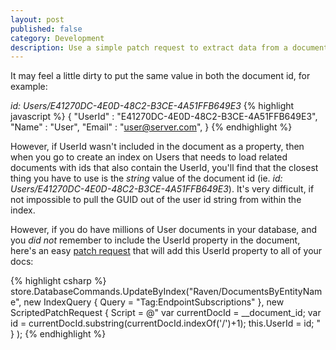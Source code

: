 ```yaml
---
layout: post
published: false
category: Development
description: Use a simple patch request to extract data from a document id and save as a new property on the document with RavenDB
---
```


It may feel a little dirty to put the same value in both the document id, for example:

_id: Users/E41270DC-4E0D-48C2-B3CE-4A51FFB649E3_
{% highlight javascript %}
{
   "UserId" : "E41270DC-4E0D-48C2-B3CE-4A51FFB649E3",
   "Name" : "User",
   "Email" : "user@server.com",
 }
{% endhighlight %}

 However, if UserId wasn't included in the document as a property, then when you go to create an index on Users that needs to load related documents with ids that also contain the UserId, you'll find that the closest thing you have to use is the _string_ value of the document id (ie. _id: Users/E41270DC-4E0D-48C2-B3CE-4A51FFB649E3_).  It's very difficult, if not impossible to pull the GUID out of the user id string from within the index. 
 
 However, if you do have millions of User documents in your database, and you *did not* remember to include the UserId property in the document, here's an easy [patch request](http://ravendb.net/docs/2.5/client-api/partial-document-updates) that will add this UserId property to all of your docs:
 
 {% highlight csharp %}
  store.DatabaseCommands.UpdateByIndex("Raven/DocumentsByEntityName",
                new IndexQuery { Query = "Tag:EndpointSubscriptions" },
                new ScriptedPatchRequest
                {
                    Script = @"
                        var currentDocId = __document_id;
                        var id = currentDocId.substring(currentDocId.indexOf('/')+1);
                        this.UserId = id;
                        "
                }
                );
{% endhighlight %}